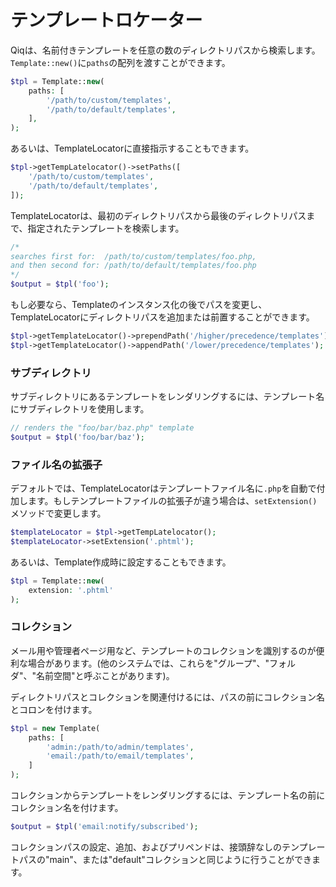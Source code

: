 # テンプレートロケーター

Qiqは、名前付きテンプレートを任意の数のディレクトリパスから検索します。`Template::new()`に`paths`の配列を渡すことができます。

```php
$tpl = Template::new(
    paths: [
        '/path/to/custom/templates',
        '/path/to/default/templates',
    ],
);
```

あるいは、TemplateLocatorに直接指示することもできます。

```php
$tpl->getTempLatelocator()->setPaths([
    '/path/to/custom/templates',
    '/path/to/default/templates',
]);
```

TemplateLocatorは、最初のディレクトリパスから最後のディレクトリパスまで、指定されたテンプレートを検索します。

```php
/*
searches first for:  /path/to/custom/templates/foo.php,
and then second for: /path/to/default/templates/foo.php
*/
$output = $tpl('foo');
```

もし必要なら、Templateのインスタンス化の後でパスを変更し、TemplateLocatorにディレクトリパスを追加または前置することができます。

```php
$tpl->getTemplateLocator()->prependPath('/higher/precedence/templates');
$tpl->getTemplateLocator()->appendPath('/lower/precedence/templates');
```

### サブディレクトリ

サブディレクトリにあるテンプレートをレンダリングするには、テンプレート名にサブディレクトリを使用します。

```php
// renders the "foo/bar/baz.php" template
$output = $tpl('foo/bar/baz');
```

### ファイル名の拡張子

デフォルトでは、TemplateLocatorはテンプレートファイル名に`.php`を自動で付加します。もしテンプレートファイルの拡張子が違う場合は、`setExtension()`メソッドで変更します。

```php
$templateLocator = $tpl->getTempLatelocator();
$templateLocator->setExtension('.phtml');
```

あるいは、Template作成時に設定することもできます。

```php
$tpl = Template::new(
    extension: '.phtml'
);
```

### コレクション

メール用や管理者ページ用など、テンプレートのコレクションを識別するのが便利な場合があります。(他のシステムでは、これらを"グループ"、"フォルダ"、"名前空間"と呼ぶことがあります)。

ディレクトリパスとコレクションを関連付けるには、パスの前にコレクション名とコロンを付けます。

```php
$tpl = new Template(
    paths: [
        'admin:/path/to/admin/templates',
        'email:/path/to/email/templates',
    ]
);
```

コレクションからテンプレートをレンダリングするには、テンプレート名の前にコレクション名を付けます。

```php
$output = $tpl('email:notify/subscribed');
```

コレクションパスの設定、追加、およびプリペンドは、接頭辞なしのテンプレートパスの"main"、または"default"コレクションと同じように行うことができます。
